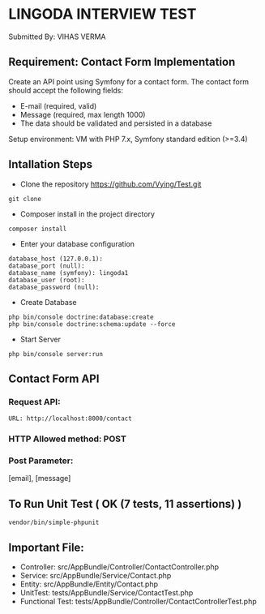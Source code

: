 # LINGODA INTERVIEW TEST

Submitted By: VIHAS VERMA

## Requirement: Contact Form Implementation

Create an API point using Symfony for a contact form. The contact form should accept the
following fields:
* E-mail (required, valid)
* Message (required, max length 1000)
* The data should be validated and persisted in a database

Setup environment: VM with PHP 7.x, Symfony standard edition (>=3.4)


## Intallation Steps

* Clone the repository https://github.com/Vying/Test.git
```
git clone
```

* Composer install in the project directory
```
composer install 
```

* Enter your database configuration 
```
database_host (127.0.0.1): 
database_port (null):
database_name (symfony): lingoda1
database_user (root):
database_password (null):
```

* Create Database
```
php bin/console doctrine:database:create
php bin/console doctrine:schema:update --force
```

* Start Server 
```
php bin/console server:run
```

## Contact Form API 

### Request API: 
```
URL: http://localhost:8000/contact 
```
### HTTP Allowed method: POST

### Post Parameter: 
[email], [message]

## To Run Unit Test ( OK (7 tests, 11 assertions) ) 

```
vendor/bin/simple-phpunit
```

## Important File:

* Controller: src/AppBundle/Controller/ContactController.php
* Service: src/AppBundle/Service/Contact.php
* Entity: src/AppBundle/Entity/Contact.php
* UnitTest: tests/AppBundle/Service/ContactTest.php
* Functional Test: tests/AppBundle/Controller/ContactControllerTest.php



